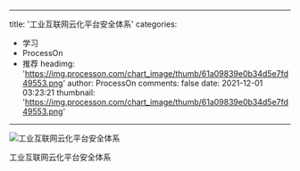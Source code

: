 
---
title: '工业互联网云化平台安全体系'
categories: 
 - 学习
 - ProcessOn
 - 推荐
headimg: 'https://img.processon.com/chart_image/thumb/61a09839e0b34d5e7fd49553.png'
author: ProcessOn
comments: false
date: 2021-12-01 03:23:21
thumbnail: 'https://img.processon.com/chart_image/thumb/61a09839e0b34d5e7fd49553.png'
---

<div>   
<img class="thumb" alt="工业互联网云化平台安全体系" src="https://img.processon.com/chart_image/thumb/61a09839e0b34d5e7fd49553.png" referrerpolicy="no-referrer">
<p>工业互联网云化平台安全体系 </p>  
</div>
            